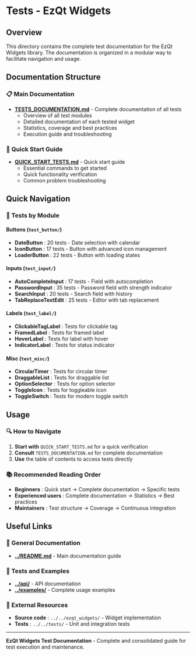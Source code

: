 # Tests - EzQt Widgets

## Overview

This directory contains the complete test documentation for the EzQt Widgets library. The documentation is organized in a modular way to facilitate navigation and usage.

## Documentation Structure

### 📋 Main Documentation
- **[TESTS_DOCUMENTATION.md](TESTS_DOCUMENTATION.md)** - Complete documentation of all tests
  - Overview of all test modules
  - Detailed documentation of each tested widget
  - Statistics, coverage and best practices
  - Execution guide and troubleshooting

### 🚀 Quick Start Guide
- **[QUICK_START_TESTS.md](QUICK_START_TESTS.md)** - Quick start guide
  - Essential commands to get started
  - Quick functionality verification
  - Common problem troubleshooting

## Quick Navigation

### 🧪 Tests by Module

#### Buttons (`test_button/`)
- **DateButton** : 20 tests - Date selection with calendar
- **IconButton** : 17 tests - Button with advanced icon management
- **LoaderButton** : 22 tests - Button with loading states

#### Inputs (`test_input/`)
- **AutoCompleteInput** : 17 tests - Field with autocompletion
- **PasswordInput** : 35 tests - Password field with strength indicator
- **SearchInput** : 20 tests - Search field with history
- **TabReplaceTextEdit** : 25 tests - Editor with tab replacement

#### Labels (`test_label/`)
- **ClickableTagLabel** : Tests for clickable tag
- **FramedLabel** : Tests for framed label
- **HoverLabel** : Tests for label with hover
- **IndicatorLabel** : Tests for status indicator

#### Misc (`test_misc/`)
- **CircularTimer** : Tests for circular timer
- **DraggableList** : Tests for draggable list
- **OptionSelector** : Tests for option selector
- **ToggleIcon** : Tests for toggleable icon
- **ToggleSwitch** : Tests for modern toggle switch

## Usage

### 🔍 How to Navigate
1. **Start with** `QUICK_START_TESTS.md` for a quick verification
2. **Consult** `TESTS_DOCUMENTATION.md` for complete documentation
3. **Use** the table of contents to access tests directly

### 📚 Recommended Reading Order
- **Beginners** : Quick start → Complete documentation → Specific tests
- **Experienced users** : Complete documentation → Statistics → Best practices
- **Maintainers** : Test structure → Coverage → Continuous integration

## Useful Links

### 📖 General Documentation
- **[../README.md](../README.md)** - Main documentation guide

### 🧪 Tests and Examples
- **[../api/](../api/)** - API documentation
- **[../examples/](../examples/)** - Complete usage examples

### 🔗 External Resources
- **Source code** : `../../ezqt_widgets/` - Widget implementation
- **Tests** : `../../tests/` - Unit and integration tests

---

**EzQt Widgets Test Documentation** - Complete and consolidated guide for test execution and maintenance. 